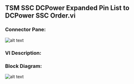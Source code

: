 ## **TSM SSC DCPower Expanded Pin List to DCPower SSC Order.vi**
### Connector Pane:
![alt text](/Instrument%20Control/DCPower/SubVIs/TSM%20SSC%20DCPower%20Expanded%20Pin%20List%20to%20DCPower%20SSC%20Order.vic.png "TSM SSC DCPower Expanded Pin List to DCPower SSC Order.vi connector pane")

### VI Description:


### Block Diagram:
![alt text](/Instrument%20Control/DCPower/SubVIs/TSM%20SSC%20DCPower%20Expanded%20Pin%20List%20to%20DCPower%20SSC%20Order.vid.png "TSM SSC DCPower Expanded Pin List to DCPower SSC Order.vi block diagram")
